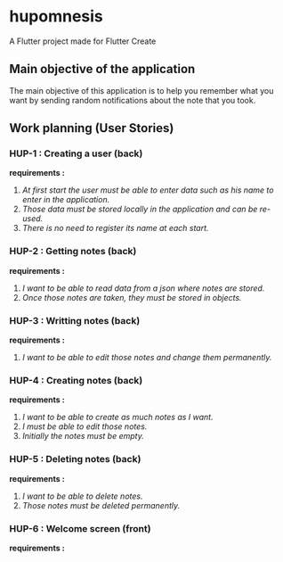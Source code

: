 # hupomnesis

A Flutter project made for Flutter Create

## Main objective of the application

The main objective of this application is to help you remember what you want by sending random notifications about the note that you took.

## Work planning (User Stories)
### HUP-1 : Creating a user (back)
__requirements :__ 
1. _At first start the user must be able to enter data such as his name to enter in the application._
2. _Those data must be stored locally in the application and can be re-used._
3. _There is no need to register its name at each start._

### HUP-2 : Getting notes (back)
__requirements :__ 
1. _I want to be able to read data from a json where notes are stored._
2. _Once those notes are taken, they must be stored in objects._

### HUP-3 : Writting notes (back)
__requirements :__
1. _I want to be able to edit those notes and change them permanently._

### HUP-4 : Creating notes (back)
__requirements :__
1. _I want to be able to create as much notes as I want._
2. _I must be able to edit those notes._
3. _Initially the notes must be empty._

### HUP-5 : Deleting notes (back)
__requirements :__
1. _I want to be able to delete notes._
2. _Those notes must be deleted permanently._

### HUP-6 : Welcome screen (front)
__requirements :__
